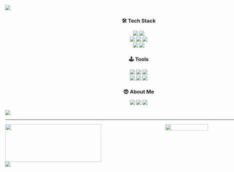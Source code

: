 <div style="width: 854px; align: center;">

  <img src="https://capsule-render.vercel.app/api?type=waving&color=BDBDC8&height=150&section=header" />

  <h3 align="center">🛠️ Tech Stack</h3>
  <div align="center">

  <img src="https://img.shields.io/badge/Python-3766AB?style=flat-square&logo=Python&logoColor=white" /></a>
  <img src="https://img.shields.io/badge/Java-007396?style=flat-square&logo=Java&logoColor=white" /></a>
  <br>
  <img src="https://img.shields.io/badge/MySQL-4479A1?style=flat-square&logo=mysql&logoColor=white" /></a>
  <img src="https://img.shields.io/badge/html5-E34F26?style=flat-square&logo=html5&logoColor=white"></a>
  <img src="https://img.shields.io/badge/css-1572B6?flat-square&logo=css3&logoColor=white"></a>
  <br>
  <img src="https://img.shields.io/badge/javascript-F7DF1E?flat-square&logo=javascript&logoColor=black"></a>
  <img src="https://img.shields.io/badge/react-61DAFB?flat-square&logo=react&logoColor=black"></a>

  </div>

  <h3 align="center">🕹️ Tools</h3>
  <div align="center">

  <img src="https://img.shields.io/badge/Git-F05032?style=flat-square&logo=Git&logoColor=white" /></a>
  <img src="https://img.shields.io/badge/Github-181717?style=flat-square&logo=Github&logoColor=white" /></a>
  <img src="https://img.shields.io/badge/AWS-232F3E?style=flat-square&logo=amazonwebservices&logoColor=white" /></a>
  <br>
  <img
    src="https://img.shields.io/badge/VSCode-007ACC?style=flat-square&logo=visualstudiocode&logoColor=white" /></a>
  <img src="https://img.shields.io/badge/Notion-000000?style=flat-square&logo=notion&logoColor=white" /></a>
  <img src="https://img.shields.io/badge/Discord-5865F2?style=flat-square&logo=discord&logoColor=white" /></a>
  </div>

  <h3 align="center">😎 About Me</h3>
  <div align="center">

  <a href="mailto:ohhs1010@gmail.com"><img
      src="https://img.shields.io/badge/Gmail-EA4335?style=flat-square&logo=Gmail&logoColor=white&link=ohhs1010@gmail.com" /></a>
  <a href="https://velog.io/@kafoo0105/posts"><img
      src="https://img.shields.io/badge/Velog-EA4365?style=flat-square&logo=Velog&logoColor=white&link=(https://velog.io/@kafoo0105/posts)" /></a>
  <a href="http://platinum-beam-072.notion.site"><img
      src="https://img.shields.io/badge/Notion-000000?style=flat-square&logo=notion&logoColor=white" /></a>

  </div>

  <img src="https://github-readme-stats.vercel.app/api?username=kafoo0105" />

  <hr>

  <div style="width: 100%; display: flex;">
    <img src="https://render.gitanimals.org/lines/kafoo0105?pet-id=632092787304123293" width="60%" height="120" />
    <img src="https://render.gitanimals.org/farms/kafoo0105" width="40%" />
  </div>

  <img src="https://capsule-render.vercel.app/api?type=waving&color=BDBDC8&height=150&section=footer" />

  </div>
